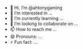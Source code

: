 - 👋 Hi, I’m @ahtonygaming
- 👀 I’m interested in ...
- 🌱 I’m currently learning ...
- 💞️ I’m looking to collaborate on ...
- 📫 How to reach me ...
- 😄 Pronouns: ...
- ⚡ Fun fact: ...

<!---
ahtonygaming/ahtonygaming is a ✨ special ✨ repository because its `README.md` (this file) appears on your GitHub profile.
You can click the Preview link to take a look at your changes.
--->
